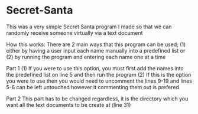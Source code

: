 # Secret-Santa
This was a very simple Secret Santa program I made so that we can randomly receive someone virtually via a text document 

How this works:
There are 2 main ways that this program can be used; (1) either by having a user input each name manually into a predefined list or (2) by running the program and entering each name one at a time

Part 1
(1) If you were to use this option, you must first add the names into the predefined list on line 5 and then run the program
(2) If this is the option you were to use then you would need to uncomment the lines 9-19 and lines 5-6 can be left untouched however it commenting them out is prefered

Part 2
This part has to be changed regardless, it is the directory which you want all the text documents to be create at (line 31)
